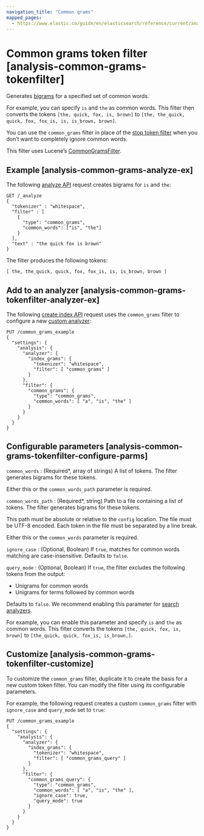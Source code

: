 ```yaml
---
navigation_title: "Common grams"
mapped_pages:
  - https://www.elastic.co/guide/en/elasticsearch/reference/current/analysis-common-grams-tokenfilter.html
---
```


# Common grams token filter [analysis-common-grams-tokenfilter]


Generates [bigrams](https://en.wikipedia.org/wiki/Bigram) for a specified set of common words.

For example, you can specify `is` and `the` as common words. This filter then converts the tokens `[the, quick, fox, is, brown]` to `[the, the_quick, quick, fox, fox_is, is, is_brown, brown]`.

You can use the `common_grams` filter in place of the [stop token filter](/reference/text-analysis/analysis-stop-tokenfilter.md) when you don’t want to completely ignore common words.

This filter uses Lucene’s [CommonGramsFilter](https://lucene.apache.org/core/10_0_0/analysis/common/org/apache/lucene/analysis/commongrams/CommonGramsFilter.md).

## Example [analysis-common-grams-analyze-ex]

The following [analyze API](https://www.elastic.co/docs/api/doc/elasticsearch/operation/operation-indices-analyze) request creates bigrams for `is` and `the`:

```console
GET /_analyze
{
  "tokenizer" : "whitespace",
  "filter" : [
    {
      "type": "common_grams",
      "common_words": ["is", "the"]
    }
  ],
  "text" : "the quick fox is brown"
}
```

The filter produces the following tokens:

```text
[ the, the_quick, quick, fox, fox_is, is, is_brown, brown ]
```


## Add to an analyzer [analysis-common-grams-tokenfilter-analyzer-ex]

The following [create index API](https://www.elastic.co/docs/api/doc/elasticsearch/operation/operation-indices-create) request uses the `common_grams` filter to configure a new [custom analyzer](docs-content://manage-data/data-store/text-analysis/create-custom-analyzer.md):

```console
PUT /common_grams_example
{
  "settings": {
    "analysis": {
      "analyzer": {
        "index_grams": {
          "tokenizer": "whitespace",
          "filter": [ "common_grams" ]
        }
      },
      "filter": {
        "common_grams": {
          "type": "common_grams",
          "common_words": [ "a", "is", "the" ]
        }
      }
    }
  }
}
```


## Configurable parameters [analysis-common-grams-tokenfilter-configure-parms]

`common_words`
:   (Required*, array of strings) A list of tokens. The filter generates bigrams for these tokens.

Either this or the `common_words_path` parameter is required.


`common_words_path`
:   (Required*, string) Path to a file containing a list of tokens. The filter generates bigrams for these tokens.

This path must be absolute or relative to the `config` location. The file must be UTF-8 encoded. Each token in the file must be separated by a line break.

Either this or the `common_words` parameter is required.


`ignore_case`
:   (Optional, Boolean) If `true`, matches for common words matching are case-insensitive. Defaults to `false`.

`query_mode`
:   (Optional, Boolean) If `true`, the filter excludes the following tokens from the output:

* Unigrams for common words
* Unigrams for terms followed by common words

Defaults to `false`. We recommend enabling this parameter for [search analyzers](/reference/elasticsearch/mapping-reference/search-analyzer.md).

For example, you can enable this parameter and specify `is` and `the` as common words. This filter converts the tokens `[the, quick, fox, is, brown]` to `[the_quick, quick, fox_is, is_brown,]`.



## Customize [analysis-common-grams-tokenfilter-customize]

To customize the `common_grams` filter, duplicate it to create the basis for a new custom token filter. You can modify the filter using its configurable parameters.

For example, the following request creates a custom `common_grams` filter with `ignore_case` and `query_mode` set to `true`:

```console
PUT /common_grams_example
{
  "settings": {
    "analysis": {
      "analyzer": {
        "index_grams": {
          "tokenizer": "whitespace",
          "filter": [ "common_grams_query" ]
        }
      },
      "filter": {
        "common_grams_query": {
          "type": "common_grams",
          "common_words": [ "a", "is", "the" ],
          "ignore_case": true,
          "query_mode": true
        }
      }
    }
  }
}
```


